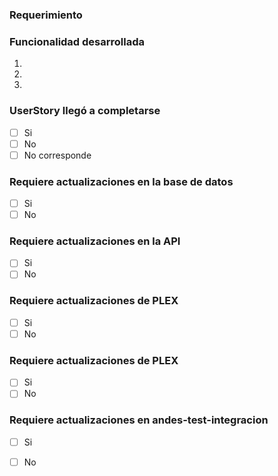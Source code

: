 <!--

PASOS PARA REGISTRAR UN PULL REQUEST
_____________________________________________

1) Escribir el nombre siguiendo estas reglas:
   - Indicar como prefijo el nombre del módulo
   - Si la funcionalidad corresponde a una User Story, el nombre debe coincidir son su título
   - No utilizar la palabra fix ni sus derivados

   Ejemplo: CITAS - Reglas de referencia y contrarreferencia para la carga de solicitudes

2) Seleccionar el proyecto al que pertenece (CITAS, RUP, MPI, ...)
3) Asignar revisores que sean miembros del equipo responsable de revisar el pull request
4) Completar las siguientes secciones:

-->
### Requerimiento
 <!-- URL de la User Story, referencia al issue (#1111) o breve descripción del requerimiento -->

### Funcionalidad desarrollada 
<!-- Describir lo desarrollado, nos sirve para ponerlo después en los cambios de cada versión -->
1. 
2. 
3. 


### UserStory llegó a completarse
<!-- Marca con una X la casilla correcta-->
- [ ] Si
- [ ] No
- [ ] No corresponde

### Requiere actualizaciones en la base de datos
<!-- Marca con una X la casilla correcta-->
- [ ] Si
- [ ] No

### Requiere actualizaciones en la API
<!-- Marca con una X la casilla correcta y agregar link a PR-->
- [ ] Si
- [ ] No

### Requiere actualizaciones de PLEX
<!-- Marca con una X la casilla correcta y agregar link de instalación de la rama, 
ejemplo: npm i git://github.com/andes/plex.git#nombre-de-rama -->
- [ ] Si
- [ ] No

### Requiere actualizaciones de PLEX
<!-- Marca con una X la casilla correcta y la versión de PLEX -->
- [ ] Si
- [ ] No

### Requiere actualizaciones en andes-test-integracion
<!-- Marca con una X la casilla correcta y agregar link a PR-->
- [ ] Si
- [ ] No


<!-- Agregar captura de pantalla, si fuera relevante  -->


<!-- Código relevante 
  ```
  (pegar código aquí)  
  ``` 
-->
